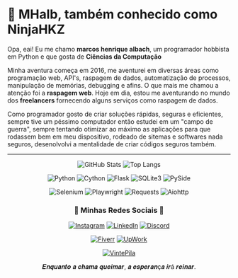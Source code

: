 # 🌟 MHalb, também conhecido como NinjaHKZ


<p>Opa, eai! Eu me chamo <strong>marcos henrique albach</strong>, um programador hobbista em Python e que gosta de <strong>Ciências da Computação</strong></p>

<p>Minha aventura começa em 2016, me aventurei em diversas áreas como programação web, API's, raspagem de dados, automatização de processos, manipulação de memórias, debugging e afins. 
O que mais me chamou a atenção foi a <strong>raspagem web</strong>. Hoje em dia, estou me aventurando no mundo dos <strong>freelancers</strong> fornecendo alguns serviços como raspagem de dados.</p>

<p>Como programador gosto de criar soluções rápidas, seguras e eficientes, sempre tive um péssimo computador então estudei em um "campo de guerra", sempre tentando otimizar ao máximo 
as aplicações para que rodassem bem em meu dispositivo, rodeado de sitemas e softwares nada seguros, desenolvolvi a mentalidade de criar códigos seguros também.</p>

---
  
<div align="center">
  
![GitHub Stats](https://github-readme-stats.vercel.app/api?username=MHalb&show_icons=true&theme=radical&hide_border=true&bg_color=0D1117&title_color=00FF00&icon_color=00FF00&text_color=FFFFFF)
![Top Langs](https://github-readme-stats.vercel.app/api/top-langs/?username=MHalb&layout=compact&theme=radical&hide_border=true&bg_color=0D1117&title_color=00FF00&icon_color=00FF00&text_color=FFFFFF)    

![Python](https://img.shields.io/badge/Python-3.8%2B-blue?style=for-the-badge&logo=python&logoColor=white)
![Cython](https://img.shields.io/badge/Cython-3.x-lightgrey?style=for-the-badge&logo=cython)
![Flask](https://img.shields.io/badge/Flask-2.x-green?style=for-the-badge&logo=flask&logoColor=white)
![SQLite3](https://img.shields.io/badge/SQLite3-3.x-lightgrey?style=for-the-badge&logo=sqlite)
![PySide](https://img.shields.io/badge/PySide-5.x-orange?style=for-the-badge)

![Selenium](https://img.shields.io/badge/Selenium-WebDriver-orange?style=for-the-badge&logo=selenium&logoColor=white)
![Playwright](https://img.shields.io/badge/Playwright-Automation-brightgreen?style=for-the-badge&logo=playwright)
![Requests](https://img.shields.io/badge/Requests-HTTP-red?style=for-the-badge&logo=python&logoColor=white) 
![Aiohttp](https://img.shields.io/badge/Aiohttp-Async-blueviolet?style=for-the-badge&logo=python&logoColor=white)

### 🙇 Minhas Redes Sociais 🙇
[![Instagram](https://img.shields.io/badge/Instagram-Marcos_Albach-brightgreen?style=flat-square&logo=Instagram&logoColor=white)](https://www.instagram.com/marcos.albach/)
[![LinkedIn](https://img.shields.io/badge/LinkedIn-Marcos_Albach-brightgreen?style=flat-square&logo=linkedin)](https://www.linkedin.com/in/marcos-albach-81b865311/)
[![Discord](https://img.shields.io/badge/Discord-Minha_Mansão-brightblue?style=flat-square&logo=discord&logoColor=white)](https://discord.gg/gBfk25QuXW)

[![Fiverr](https://img.shields.io/badge/Fiverr-Available_Freelance-blue?style=for-the-badge&logo=fiverr)](https://br.pro.fiverr.com/freelancers/marco_albach)
[![UpWork](https://img.shields.io/badge/UpWork-Available_Freelance-blue?style=for-the-badge&logo=upwork)](https://www.upwork.com/freelancers/~01967f7e3cb8fc5b74)

[![VintePila](https://img.shields.io/badge/VintePila-Available_Freelance-blue?style=for-the-badge&logo=VintePila)](https://www.vintepila.com.br/user-profile/MTEzNDUxMDU5NDA=/)

𝑬𝒏𝒒𝒖𝒂𝒏𝒕𝒐 𝒂 𝒄𝒉𝒂𝒎𝒂 𝒒𝒖𝒆𝒊𝒎𝒂𝒓, 𝒂 𝒆𝒔𝒑𝒆𝒓𝒂𝒏ç𝒂 𝒊𝒓á 𝒓𝒆𝒊𝒏𝒂𝒓.

</div>
